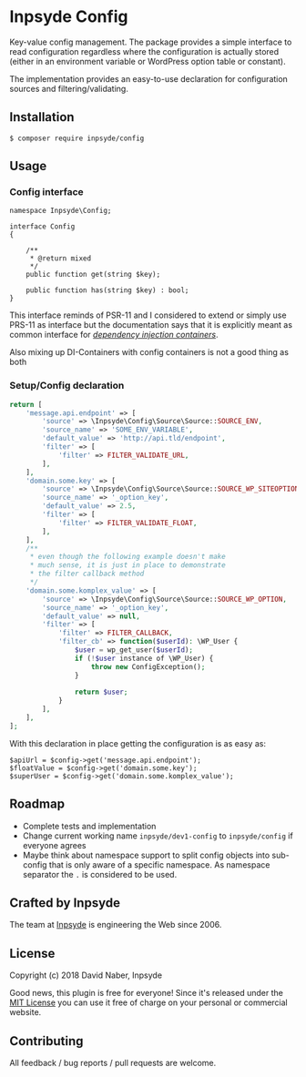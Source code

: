 # Inpsyde Config

Key-value config management. The package provides a simple interface to read configuration regardless where the configuration is actually stored (either in an environment variable or WordPress option table or constant).

The implementation provides an easy-to-use declaration for configuration sources and filtering/validating.

## Installation

```
$ composer require inpsyde/config
```

## Usage

### Config interface

```
namespace Inpsyde\Config;

interface Config
{

    /**
     * @return mixed
     */
    public function get(string $key);

    public function has(string $key) : bool;
}
```
This interface reminds of PSR-11 and I considered to extend or simply use PRS-11 as interface but the documentation says that it is explicitly meant as common interface for [_dependency injection containers_](https://www.php-fig.org/psr/psr-11/).

Also mixing up DI-Containers with config containers is not a good thing as both 


### Setup/Config declaration

```php
return [
    'message.api.endpoint' => [
        'source' => \Inpsyde\Config\Source\Source::SOURCE_ENV,
        'source_name' => 'SOME_ENV_VARIABLE',
        'default_value' => 'http://api.tld/endpoint',
        'filter' => [
            'filter' => FILTER_VALIDATE_URL,
        ],
    ],
    'domain.some.key' => [
        'source' => \Inpsyde\Config\Source\Source::SOURCE_WP_SITEOPTION,
        'source_name' => '_option_key',
        'default_value' => 2.5,
        'filter' => [
            'filter' => FILTER_VALIDATE_FLOAT,
        ],
    ],
    /**
     * even though the following example doesn't make
     * much sense, it is just in place to demonstrate
     * the filter callback method
     */
    'domain.some.komplex_value' => [
        'source' => \Inpsyde\Config\Source\Source::SOURCE_WP_OPTION,
        'source_name' => '_option_key',
        'default_value' => null,
        'filter' => [
            'filter' => FILTER_CALLBACK,
            'filter_cb' => function($userId): \WP_User {
                $user = wp_get_user($userId);
                if (!$user instance of \WP_User) {
                    throw new ConfigException();
                }
                
                return $user;
            }
        ],
    ],
];
```

With this declaration in place getting the configuration is as easy as:

```
$apiUrl = $config->get('message.api.endpoint');
$floatValue = $config->get('domain.some.key');
$superUser = $config->get('domain.some.komplex_value');
```

## Roadmap

 * Complete tests and implementation
 * Change current working name `inpsyde/dev1-config` to `inpsyde/config` if everyone agrees
 * Maybe think about namespace support to split config objects into sub-config that is only aware of a specific namespace. As namespace separator the `.` is considered to be used.

## Crafted by Inpsyde

The team at [Inpsyde](https://inpsyde.com) is engineering the Web since 2006.

## License

Copyright (c) 2018 David Naber, Inpsyde

Good news, this plugin is free for everyone! Since it's released under the [MIT License](LICENSE) you can use it free of charge on your personal or commercial website.

## Contributing

All feedback / bug reports / pull requests are welcome.
